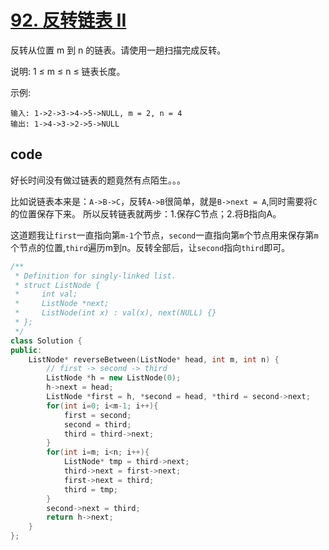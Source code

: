 # [92. 反转链表 II](https://leetcode-cn.com/problems/reverse-linked-list-ii/)

反转从位置 m 到 n 的链表。请使用一趟扫描完成反转。

说明:
1 ≤ m ≤ n ≤ 链表长度。

示例:

    输入: 1->2->3->4->5->NULL, m = 2, n = 4
    输出: 1->4->3->2->5->NULL

## code

好长时间没有做过链表的题竟然有点陌生。。。

比如说链表本来是：`A->B->C`，反转`A->B`很简单，就是`B->next = A`,同时需要将`C`的位置保存下来。
所以反转链表就两步：1.保存C节点；2.将B指向A。

这道题我让`first`一直指向第`m-1`个节点，`second`一直指向第`m`个节点用来保存第`m`个节点的位置,`third`遍历m到n。反转全部后，让`second`指向`third`即可。

```c++
/**
 * Definition for singly-linked list.
 * struct ListNode {
 *     int val;
 *     ListNode *next;
 *     ListNode(int x) : val(x), next(NULL) {}
 * };
 */
class Solution {
public:
    ListNode* reverseBetween(ListNode* head, int m, int n) {
        // first -> second -> third
        ListNode *h = new ListNode(0);
        h->next = head;
        ListNode *first = h, *second = head, *third = second->next;
        for(int i=0; i<m-1; i++){
            first = second;
            second = third;
            third = third->next;
        }
        for(int i=m; i<n; i++){
            ListNode* tmp = third->next;
            third->next = first->next;
            first->next = third;
            third = tmp;
        }
        second->next = third;
        return h->next;
    }
};
```
